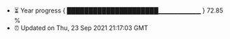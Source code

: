 - ⏳ Year progress { █████████████████████▁▁▁▁▁▁▁▁▁ } 72.85 %
- ⏰ Updated on Thu, 23 Sep 2021 21:17:03 GMT

